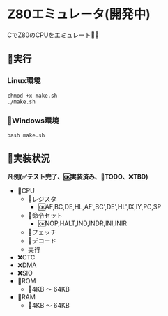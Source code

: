 # Z80エミュレータ(開発中)
CでZ80のCPUをエミュレート👩‍💻

## 📍実行

### Linux環境

```shell
chmod +x make.sh
./make.sh
```

### 📍Windows環境

```shell
bash make.sh
```

## 📍実装状況
**凡例(✅テスト完了、🆗実装済み、🚩TODO、❌TBD)**

- 📍CPU
  - 📍レジスタ
    - 🆗AF,BC,DE,HL,AF',BC',DE',HL',IX,IY,PC,SP
  - 📍命令セット
    - 🆗NOP,HALT,IND,INDR,INI,INIR
  - 📍フェッチ
  - 📍デコード
  - 実行
- ❌CTC
- ❌DMA
- ❌SIO
- 🚩ROM
  - 🚩4KB ～ 64KB
- 🚩RAM
  - 🚩4KB ～ 64KB
